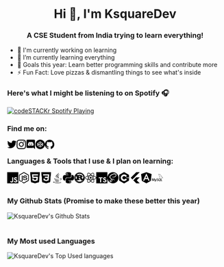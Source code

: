 <h1 align="center">Hi 👋, I'm KsquareDev</h1>
<h3 align="center">A CSE Student from India trying to learn everything!</h3>


* 🔭 I'm currently working on learning
* 🌱 I’m currently learning everything
* 🥅 Goals this year: Learn better programming skills and contribute more
* ⚡ Fun Fact: Love pizzas & dismantling things to see what's inside

<h3>Here's what I might be listening to on Spotify 🎧</h3>


[<img src="https://now-playing-codestackr.vercel.app/api/spotify-playing" alt="codeSTACKr Spotify Playing" width="350" />](https://open.spotify.com/user/swyqyimdc12jajde4vpw2x1b)


<h3>Find me on:</h3>

[<img align="left" alt="KsquareDev Twitter" width="22px" src="./icons/twitter.svg" />](https://twitter.com/itsksquaredev)
[<img align="left" alt="KsquareDev Instagram" width="22px" src="./icons/instagram.svg" />](https://www.instagram.com/ig_ksquare/)
[<img align="left" alt="KsquareDev Discord" width="22px" src="./icons/discord.svg" />](https://discord.gg/fKaA96B)
[<img align="left" alt="KsquareDev CodePen" width="22px" src="./icons/codepen.svg" />](https://codepen.io/itsksquaredev)
[<img align="left" alt="KsquareDev GitHub" width="22px" src="./icons/github.svg" />](https://github.com/itsksquaredev)
</br>


<h3>Languages & Tools that I use & I plan on learning:</h3>

<img align="left" alt="Visual Studio Code" width="26px" src="./icons/javascript.svg" />
<img align="left" alt="Visual Studio Code" width="26px" src="./icons/node-dot-js.svg" />
<img align="left" alt="Visual Studio Code" width="26px" src="./icons/html5.svg" />
<img align="left" alt="Visual Studio Code" width="26px" src="./icons/css3.svg" />
<img align="left" alt="Visual Studio Code" width="26px" src="./icons/java.svg" />
<img align="left" alt="Visual Studio Code" width="26px" src="./icons/python.svg" />
<img align="left" alt="Visual Studio Code" width="26px" src="./icons/rust.svg" />
<img align="left" alt="Visual Studio Code" width="26px" src="./icons/react.svg" />
<img align="left" alt="Visual Studio Code" width="26px" src="./icons/typescript.svg" />
<img align="left" alt="Visual Studio Code" width="26px" src="./icons/sass.svg" />
<img align="left" alt="Visual Studio Code" width="26px" src="./icons/cplusplus.svg" />
<img align="left" alt="Visual Studio Code" width="26px" src="./icons/flutter.svg" />
<img align="left" alt="Visual Studio Code" width="26px" src="./icons/angular.svg" />
<img align="left" alt="Visual Studio Code" width="26px" src="./icons/mysql.svg" />
</br>
</br>

<h3>My Github Stats (Promise to make these better this year)</h3>
<img align="left" alt="KsquareDev's Github Stats" src="https://github-readme-stats.vercel.app/api?username=itsksquaredev&show_icons=true&hide_border=true&theme=dark&include_all_commits=true&count_private=true&hide_title=true" />

</br>
</br>

<h3>My Most used Languages</h3>
<img align="left" alt="KsquareDev's Top Used languages" src="https://github-readme-stats.vercel.app/api/top-langs/?username=itsksquaredev&layout=compact" />
